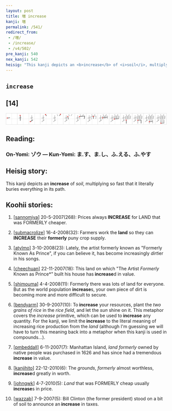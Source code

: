 ```yaml
---
layout: post
title: 増 increase
kanji: 増
permalink: /541/
redirect_from:
 - /増/
 - /increase/
 - /v4/502/
pre_kanji: 540
nex_kanji: 542
heisig: "This kanji depicts an <b>increase</b> of <i>soil</i>, multiplying so fast that it literally buries everything in its path."
---
```


## `increase`

## [14]

<div class="stroke"><img src="../images/E5A297.png" /></div>

## Reading:

### On-Yomi: ゾウ &mdash; Kun-Yomi: ま.す、ま.し、ふ.える、ふ.やす

## Heisig story:

This kanji depicts an <b>increase</b> of <i>soil</i>, multiplying so fast that it literally buries everything in its path.

## Koohii stories:

1) [<a href="http://kanji.koohii.com/profile/sannomiya">sannomiya</a>] 20-5-2007(268): Prices always<strong> INCREASE</strong> for LAND that was FORMERLY cheaper.

2) [<a href="http://kanji.koohii.com/profile/submacrolize">submacrolize</a>] 16-4-2008(32): Farmers work the <strong>land</strong> so they can<strong> INCREASE</strong> their <strong>formerly</strong> puny crop supply.

3) [<a href="http://kanji.koohii.com/profile/atylmo">atylmo</a>] 3-10-2008(23): Lately, the artist formerly known as &quot;Formerly Known As Prince&quot;, if you can believe it, has become increasingly <em>dirt</em>ier in his songs.

4) [<a href="http://kanji.koohii.com/profile/cheechuan">cheechuan</a>] 22-11-2007(18): This land on which &quot;The Artist <em>Formerly</em> Known as Prince*&quot; built his house has<strong> increase</strong>d in value.

5) [<a href="http://kanji.koohii.com/profile/shimouma">shimouma</a>] 4-4-2008(11): Formerly there was lots of land for everyone. But as the world population<strong> increase</strong>s, your own piece of dirt is becoming more and more difficult to secure.

6) [<a href="http://kanji.koohii.com/profile/bendyarm">bendyarm</a>] 30-9-2007(10): To<strong> increase</strong> your resources, plant the <em>two grains of rice</em> in the <em>rice field</em>, and let the <em>sun</em> shine on it. This metaphor covers the <em>increase</em> primitive, which can be used to<strong> increase</strong> any quantity. For the kanji, we limit the<strong> increase</strong> to the literal meaning of increasing rice production from the <em>land</em> (although I&#039;m guessing we will have to turn this meaning back into a metaphor when this kanji is used in compounds...).

7) [<a href="http://kanji.koohii.com/profile/pmbeddall">pmbeddall</a>] 6-11-2007(7): Manhattan Island, <em>land</em> <em>formerly</em> owned by native people was purchased in 1626 and has since had a tremendous<strong> increase</strong> in value.

8) [<a href="http://kanji.koohii.com/profile/kanjihito">kanjihito</a>] 22-12-2010(6): The <em>grounds</em>, <em>formerly</em> almost worthless,<strong> increase</strong>d greatly in worth.

9) [<a href="http://kanji.koohii.com/profile/johngwk">johngwk</a>] 4-7-2010(5): <em>Land</em> that was FORMERLY cheap usually<strong> increase</strong>s in price.

10) [<a href="http://kanji.koohii.com/profile/wazzab">wazzab</a>] 7-9-2007(5): Bill Clinton (the former president) stood on a bit of soil to announce an<strong> increase</strong> in taxes.
